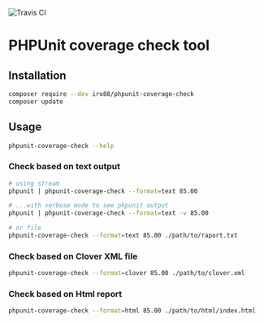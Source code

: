 ![Travis CI](https://travis-ci.org/iro88/phpunit-coverage-check.svg?branch=master)

# PHPUnit coverage check tool #

## Installation ##

```bash
composer require --dev iro88/phpunit-coverage-check
composer update
```

## Usage ##

```bash
phpunit-coverage-check --help
```

### Check based on text output ###
```bash
# using stream
phpunit | phpunit-coverage-check --format=text 85.00

# ...with verbose mode to see phpunit output
phpunit | phpunit-coverage-check --format=text -v 85.00

# or file
phpunit-coverage-check --format=text 85.00 ./path/to/raport.txt
```

### Check based on Clover XML file ###
```bash
phpunit-coverage-check --format=clover 85.00 ./path/to/clover.xml
```

### Check based on Html report ###
```bash
phpunit-coverage-check --format=html 85.00 ./path/to/html/index.html
```
